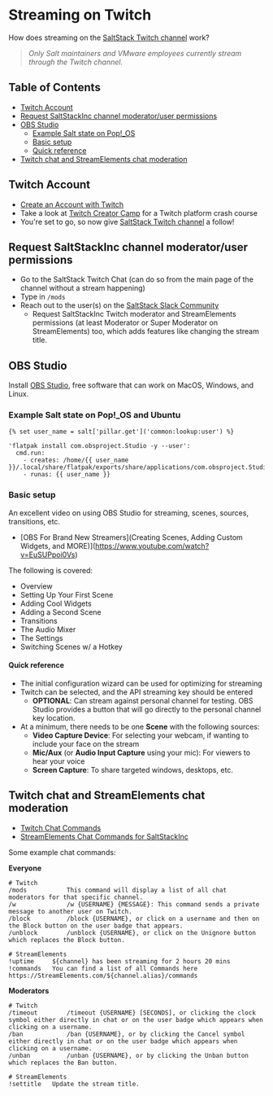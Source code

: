 # Streaming on Twitch

How does streaming on the [SaltStack Twitch channel](https://www.twitch.tv/saltstackinc) work?

> _Only Salt maintainers and VMware employees currently stream through the Twitch channel._

## Table of Contents

- [Twitch Account](#twitch-account)
- [Request SaltStackInc channel moderator/user permissions](#request-saltstackinc-channel-moderatoruser-permissions)
- [OBS Studio](#obs-studio)
  - [Example Salt state on Pop!_OS](#example-salt-state-on-pop_os-and-ubuntu)
  - [Basic setup](#basic-setup)
  - [Quick reference](#quick-reference)
- [Twitch chat and StreamElements chat moderation](#twitch-chat-and-streamelements-chat-moderation)

## Twitch Account

- [Create an Account with Twitch](https://help.twitch.tv/s/article/creating-an-account-with-twitch?language=en_US)
- Take a look at [Twitch Creator Camp](https://www.twitch.tv/creatorcamp/en/) for a Twitch platform crash course
- You're set to go, so now give [SaltStack Twitch channel](https://www.twitch.tv/saltstackinc) a follow!

## Request SaltStackInc channel moderator/user permissions

- Go to the SaltStack Twitch Chat (can do so from the main page of the channel without a stream happening)
- Type in `/mods`
- Reach out to the user(s) on the [SaltStack Slack Community](https://saltstackcommunity.herokuapp.com/)
  - Request SaltStackInc Twitch moderator and StreamElements permissions (at least Moderator or Super Moderator
    on StreamElements) too, which adds features like changing the stream title.

## OBS Studio

Install [OBS Studio](https://obsproject.com/), free software that can work on MacOS, Windows, and Linux.

### Example Salt state on Pop!_OS and Ubuntu

```
{% set user_name = salt['pillar.get']('common:lookup:user') %}

'flatpak install com.obsproject.Studio -y --user':
  cmd.run:
    - creates: /home/{{ user_name }}/.local/share/flatpak/exports/share/applications/com.obsproject.Studio.desktop
    - runas: {{ user_name }}
```

### Basic setup

An excellent video on using OBS Studio for streaming, scenes, sources, transitions, etc.
- [OBS For Brand New Streamers](Creating Scenes, Adding Custom Widgets, and MORE)](https://www.youtube.com/watch?v=EuSUPpoi0Vs)

The following is covered:

- Overview
- Setting Up Your First Scene
- Adding Cool Widgets
- Adding a Second Scene
- Transitions
- The Audio Mixer
- The Settings
- Switching Scenes w/ a Hotkey

#### Quick reference

- The initial configuration wizard can be used for optimizing for streaming
- Twitch can be selected, and the API streaming key should be entered
  - **OPTIONAL**: Can stream against personal channel for testing. OBS Studio provides a button that will go directly to the personal channel key location.
- At a minimum, there needs to be one **Scene** with the following sources:
  - **Video Capture Device**: For selecting your webcam, if wanting to include your face on the stream
  - **Mic/Aux** (or **Audio Input Capture** using your mic): For viewers to hear your voice
  - **Screen Capture**: To share targeted windows, desktops, etc.

## Twitch chat and StreamElements chat moderation

- [Twitch Chat Commands](https://help.twitch.tv/s/article/chat-commands?language=en_US)
- [StreamElements Chat Commands for SaltStackInc](https://streamelements.com/saltstackinc/commands)

Some example chat commands:

**Everyone**

```
# Twitch
/mods           This command will display a list of all chat moderators for that specific channel.
/w              /w {USERNAME} {MESSAGE}: This command sends a private message to another user on Twitch.
/block          /block {USERNAME}, or click on a username and then on the Block button on the user badge that appears.
/unblock        /unblock {USERNAME}, or click on the Unignore button which replaces the Block button.

# StreamElements
!uptime 	${channel} has been streaming for 2 hours 20 mins
!commands 	You can find a list of all Commands here https://StreamElements.com/${channel.alias}/commands
```

**Moderators**

```
# Twitch
/timeout        /timeout {USERNAME} [SECONDS], or clicking the clock symbol either directly in chat or on the user badge which appears when clicking on a username.
/ban            /ban {USERNAME}, or by clicking the Cancel symbol either directly in chat or on the user badge which appears when clicking on a username.
/unban          /unban {USERNAME}, or by clicking the Unban button which replaces the Ban button.

# StreamElements
!settitle 	Update the stream title.
```

